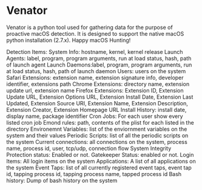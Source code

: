 # Venator
Venator is a python tool used for gathering data for the purpose of proactive macOS detection. It is designed to support the native macOS python installation (2.7.x). Happy macOS Hunting!

Detection Items:
System Info: hostname, kernel, kernel release
Launch Agents: label, program, program arguments, run at load status, hash, path of launch agent
Launch Daemons:label, program, program arguments, run at load status, hash, path of launch daemon
Users: users on the system
Safari Extensions: extension name, extension signature info, developer identifier, extensions path
Chrome Extensions: directory name, extension update url, extension name
Firefox Extensions: Extension ID, Extension Update URL, Extension Options URL, Extension Install Date, Extension Last Updated, Extension Source URI, Extension Name, Extension Description, Extension Creator, Extension Homepage URL
Install History: install date, display name, package identifier
Cron Jobs: For each user show every listed cron job
Emond rules: path, contents of the plist for each listed in the directory
Environemnt Variables: list of the enviornment variables on the system and their values
Periodic Scripts: list of all the periodic scripts on the system
Current connections: all connections on the system, process name, process id, user, tcp/udp, connection flow
System Integrity Protection status: Enabled or not.
Gatekeeper Status: enabled or not.
Login Items: All login items on the system
Applications: A list of all applications on the system
Event Taps: list of all currently registered event taps, event tap id, tapping process id, tapping process name, tapped process id
Bash history: Dump of bash history on the system